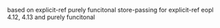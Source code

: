 based on explicit-ref
purely funcitonal store-passing for explicit-ref
eopl 4.12, 4.13 and purely funcitonal
